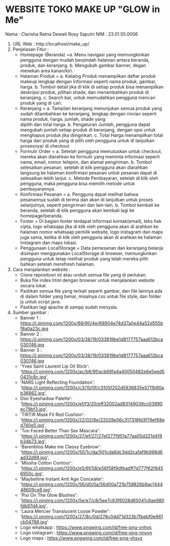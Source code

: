 # WEBSITE TOKO MAKE UP "GLOW in Me"

Nama : Clarisha Ratna Dewati Rosy Saputri
NIM : 23.01.55.0006

1. URL Web : http://localhost/make_up/
2. Penjelasan Fitur :
   - Homepage (Beranda) =a. Menu navigasi yang memungkinkan pengguna dengan mudah berpindah halaman antara beranda, produk, dan keranjang.
                          b. Mengubah gambar banner, degan menekan area kanan/kiri.
   - Halaman Produk =  a. Katalog Produk menampilkan daftar produk makeup lengkap dengan informasi seperti nama produk, gambar, harga.
                       b. Tombol detail jika di klik di setiap produk bisa menampilkan deskripsi produk, pilihan shade, dan menambahkan produk di keranjang.
                       c. Search bar, untuk memudahkan pengguna mencari produk yang di cari.
   - Keranjang = a. Tampilan keranjang menunjukan semua produk yang sudah ditambahkan ke keranjang, lengkap dengan rincian seperti nama produk, harga, jumlah, shade yang     
                     dipilih dan total harga.
                 b. Pengaturan Jumlah, pengguna dapat mengubah jumlah setiap produk di keranjang, dengan opsi untuk menghapus produk jika diinginkan.
                 c. Total Harga menampilkan total harga dari produk yang di pilih oleh pengguna untuk di lanjutkan prosesnya/ di checkout
   - Formulir Order = a.  Setelah pengguna memutuskan untuk checkout, mereka akan diarahkan ke formulir yang meminta informasi seperti nama, email, nomor telepon, dan alamat
                          pengiriman.
                      b. Tombol selesaikan pesanan, setelah di klik pengguna akan diarahkan langsung ke halaman konfirmasi pesanan untuk pesanan dapat di selesaikan lebih
                         lanjut.
                      c. Metode Pembayaran, setelah di klik oleh pengguna, maka pengguna bisa memilih metode untuk pembayarannya.
   - Konfirmasi Pesanan = a. Pengguna dapat melihat bahwa pesanannya sudah di terima dan akan di lanjutkan untuk proses selanjutnya, seperti pengiriman dan lain-lain.
                          b. Tombol kembali ke beranda, setelah di klik pengguna akan kembali lagi ke homepage/beranda.
   - Footer = Di bagian footer terdapat informasi kontak(email), teks hak cipta, logo whatsapp jika di klik oleh pengguna akan di arahkan ke halaman nomor whatsaap pemilik                  website, logo instagram dan maps juga sama, ketika di klik oleh pengguna akan di arahkan ke halaman instagram dan maps lokasi.
   - Penggunaan LocalStorage = Data pemesanan dan keranjang belanja disimpan menggunakan LocalStorage di browser, memungkinkan pengguna untuk tetap melihat produk yang telah
                               mereka pilih bahkan setelah merefresh halaman.
  3. Cara menjalankan website :
     - Clone repositosri ini atau unduh semua file yang di perlukan.
     - Buka file index.html dengan browser untuk menjalankan website secara lokal.
     - Pastikan semua file yang terkait seperti gambar, dan file lainnya ada di dalam folder yang benar, misalnya css untuk file style, dan folder js untuk script java.
     - Pastikan lagi apache di xampp sudah menyala.
  4. Sumber gambar :
     - Banner 1 : https://i.pinimg.com/1200x/68/90/4e/68904e74d37a0e44a52d555bf8a0a23c.jpg
     - Banner 2 : https://i.pinimg.com/1200x/03/38/19/033819be1d8177757aaa612bca030746.jpg
     - Banner 3 : https://i.pinimg.com/1200x/03/38/19/033819be1d8177757aaa612bca030746.jpg
     -  'Yves Saint Laurent Lip Oil Stick': 'https://i.pinimg.com/1200x/ac/b6/9f/acb69fa4a40050482e6e5eed50431c8c.jpg',
     -  'NARS Light Reflecting Foundation': 'https://i.pinimg.com/1200x/c3/10/5f/c3105f202d5836835e5711b90ab36862.jpg',
     -   Dior Eyeshadow Palette': 'https://i.pinimg.com/1200x/ef/f3/20/eff32002ad93149039cc03990ec79bf3.jpg',
     -   'TIRTIR Mask Fit Red Cushion': 'https://i.pinimg.com/1200x/22/02/8e/22028e56c317318fd3f79ef68ed740e5.jpg',
     -    'Too Faced Better Than Sex Mascara': 'https://i.pinimg.com/1200x/27/ef/27/27ef277f951e77aa05d321d419b34b73.jpg',
     -    'Barenbliss Make me Classy Eyebrow': 'https://i.pinimg.com/1200x/50/1c/da/501cda6dc3dd2ca1af9b998d6ad32d99.jpg',
     -    'Missha Cotton Contour': 'https://i.pinimg.com/1200x/e5/6f/58/e56f58f9dfbadff7d777f62f8456950c.jpg',
     -    'Maybelline Instant Anti Age Concealer': 'https://i.pinimg.com/1200x/56/d0/0a/56d00a721b758826b9ac144448609ce8.jpg',
     -    'Pixi On The Glow Blushes': 'https://i.pinimg.com/1200x/5e/e7/c8/5ee7c83f6028d85041c6ae980fdb97d4.jpg',
     -    'Laura Mercier Translucent Loose Powder': 'https://i.pinimg.com/1200x/27/8c/0d/278c0dd71d323b7fbebf0e861cb04788.jpg'
     -    Logo whatsapp : https://www.pngwing.com/id/free-png-vnhys
     -    Logo instagram : https://www.pngwing.com/id/free-png-nnvyn
     -    Logo maps : https://www.pngwing.com/id/free-png-yhsyz
